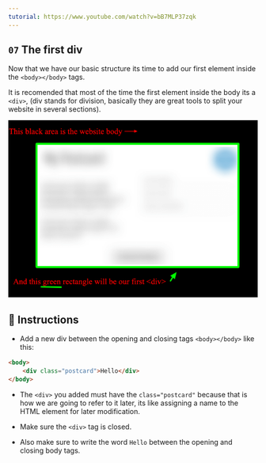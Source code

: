 ```yaml
---
tutorial: https://www.youtube.com/watch?v=bB7MLP37zqk
---
```


## `07` The first div

Now that we have our basic structure its time to add our first element inside the `<body></body>` tags.

It is recomended that most of the time the first element inside the body its a `<div>`, (div stands for division, basically they are great tools to split your website in several sections).

![step-1](../../assets/07-the-first-div.png?raw=true)

## 📝 Instructions

- Add a new div between the opening and closing tags `<body></body>` like this:

```html
<body>
    <div class="postcard">Hello</div>
</body>
```

- The `<div>` you added must have the `class="postcard"` because that is how we are going to refer to it later, its like assigning a name to the HTML element for later modification.

- Make sure the `<div>` tag is closed.

- Also make sure to write the word `Hello` between the opening and closing body tags.
